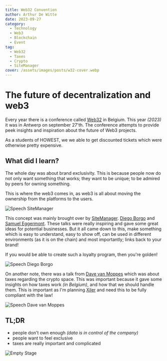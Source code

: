 ```yaml
---
title: Web32 Convention
author: Arthur De Witte
date: 2023-09-27
category:
  - Technology
  - Web3
  - Blockchain
  - Event
tag:
  - Web32
  - Taxes
  - Crypto
  - SiteManager
cover: /assets/images/posts/w32-cover.webp
---
```


# The future of decentralization and web3

Every year there is a conference called [Web32] in Belgium. This year _(2023)_  
it was in Antwerp on september 27'th. The conference attempts to provide
peek insights and inspiration about the future of Web3 projects.

As a students of HOWEST, we we able to get discounted tickets which were
otherwise pretty expensive.

## What did I learn?

The whole day was about brand exclusivity. This is because people now do not
only want something that works; they want to be unique; to be admired by peers
for owning something.

This is where the web3 comes in, as web3 is all about moving the ownership from
the platforms to the users.

![Speech SiteManager](/assets/images/posts/w32-site-manager.webp)

This concept was mainly brought over by [SiteManager]. [Diego Borgo] and
[Samuel Eggermont]. These talks were really inspiring and gave some great ideas
for potential businesses. But it all came down to this, make something which is
easy to understand, easy to show off, can be used in different environments
(as it is on the chain) and most importantly; links back to your brand!

If you would be able to create such a loyalty program, then you're golden!

![Speech Diego Borgo](/assets/images/posts/w32-diego-borgo.webp)

On another note, there was a talk from [Dave van Moppes] which was about taxes
regarding the crypto space. This was important because it gave some insights on
how taxes work _(in Belgium)_, and how that we should handle them. This is
important as I'm planning [Xiler] and need this to be fully compliant with the
law!

![Speech Dave van Moppes](/assets/images/posts/w32-law.webp)

## TL;DR

- people don't own enough _(data is in control of the company)_
- people want to feel exclusive
- taxes are really important and complicated

![Empty Stage](/assets/images/posts/w32-intro.webp)


<!-- General links -->

[Web32]: https://web32.xyz "Web32 Conference"
[SiteManager]: https://www.linkedin.com/company/sitemanager/ "SiteManager LinkedIn"
[Diego Borgo]: https://www.linkedin.com/in/diegoborgo/ "Diego Borgo LinkedIn"
[Samuel Eggermont]: https://www.linkedin.com/in/samuel-eggermont-a1589391/ "Samuel Eggermont LinkedIn"
[Dave van Moppes]: https://www.linkedin.com/in/dave-van-moppes-13047b10/ "Dave van Moppes LinkedIn"
[Xiler]: https://www.xilpr.net "Xiler.net website"
